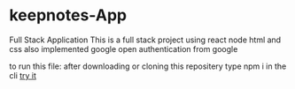 # keepnotes-App
Full Stack Application
This is a full stack project using react node html and css
also implemented google open authentication from google

to run this file:
after downloading or cloning this repositery 
type npm i in the cli
<a href="https://make-note-app.herokuapp.com/">try it</a>
